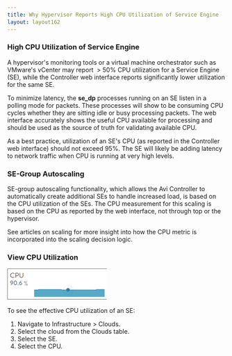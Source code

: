 ```yaml
---
title: Why Hypervisor Reports High CPU Utilization of Service Engine
layout: layout162
---
```

### High CPU Utilization of Service Engine

A hypervisor's monitoring tools or a virtual machine orchestrator such as VMware's vCenter may report  > 50% CPU utilization for a Service Engine (SE), while the Controller web interface reports significantly lower utilization for the same SE.

To minimize latency, the **se_dp** processes running on an SE listen in a polling mode for packets. These processes will show to be consuming CPU cycles whether they are sitting idle or busy processing packets. The web interface accurately shows the useful CPU available for processing and should be used as the source of truth for validating available CPU.

As a best practice, utilization of an SE's CPU (as reported in the Controller web interface) should not exceed 95%. The SE will likely be adding latency to network traffic when CPU is running at very high levels.

### SE-Group Autoscaling

SE-group autoscaling functionality, which allows the Avi Controller to automatically create additional SEs to handle increased load, is based on the CPU utilization of the SEs. The CPU measurement for this scaling is based on the CPU as reported by the web interface, not through top or the hypervisor.

See articles on scaling for more insight into how the CPU metric is incorporated into the scaling decision logic.

### View CPU Utilization

<a href="img/CPU.png"><img class="size-full wp-image-246 alignright" src="img/CPU.png" alt="CPU" width="229" height="71"></a>

To see the effective CPU utilization of an SE:
<ol> 
 <li>Navigate to Infrastructure &gt; Clouds.</li> 
 <li>Select the cloud from the Clouds table.</li> 
 <li>Select the SE.</li> 
 <li>Select the CPU.</li> 
</ol> 